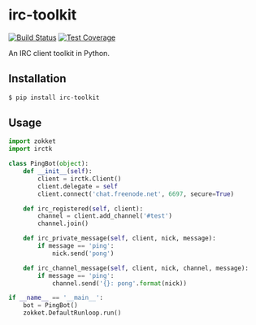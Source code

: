 irc-toolkit
===========

[![Build Status](http://img.shields.io/travis/kylef/irctk/master.svg?style=flat)](https://travis-ci.org/kylef/irctk)
[![Test Coverage](http://img.shields.io/coveralls/kylef/irctk/master.svg?style=flat)](https://coveralls.io/r/kylef/irctk)

An IRC client toolkit in Python.

## Installation

```bash
$ pip install irc-toolkit
```

## Usage

```python
import zokket
import irctk

class PingBot(object):
    def __init__(self):
        client = irctk.Client()
        client.delegate = self
        client.connect('chat.freenode.net', 6697, secure=True)

    def irc_registered(self, client):
        channel = client.add_channel('#test')
        channel.join()

    def irc_private_message(self, client, nick, message):
        if message == 'ping':
            nick.send('pong')

    def irc_channel_message(self, client, nick, channel, message):
        if message == 'ping':
            channel.send('{}: pong'.format(nick))

if __name__ == '__main__':
    bot = PingBot()
    zokket.DefaultRunloop.run()
```

